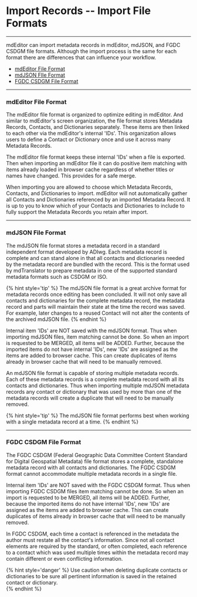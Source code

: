# Import Records -- Import File Formats
---

mdEditor can import metadata records in mdEditor, mdJSON, and FGDC CSDGM file formats.  Although the import process is the same for each format there are differences that can influence your workflow.

* [mdEditor File Format](#mdeditor-file-format)
* [mdJSON FIle Format](#mdjson-file-format)
* [FGDC CSDGM File Format](#fgdc-csdgm-file-format)

---

### mdEditor File Format

The mdEditor file format is organized to optimize editing in mdEditor.  And similar to mdEditor's screen organization, the file format stores <span class="md-panel">Metadata Records</span>, <span class="md-panel">Contacts</span>, and <span class="md-panel">Dictionaries</span> separately.  These items are then linked to each other via the mdEditor's internal 'IDs'.  This organization allows users to define a  <span class="md-panel">Contact</span> or <span class="md-panel">Dictionary</span> once and use it across many <span class="md-panel">Metadata Records</span>. 

The mdEditor file format keeps these internal 'IDs' when a file is exported.  Then when importing an mdEditor file it can do positive item matching with items already loaded in browser cache regardless of whether titles or names have changed.  This provides for a safe merge. 
  
When importing you are allowed to choose which <span class="md-panel">Metadata Records</span>, <span class="md-panel">Contacts</span>, and <span class="md-panel">Dictionaries</span> to import.  mdEditor will not automatically gather all <span class="md-panel">Contacts</span> and <span class="md-panel">Dictionaries</span> referenced by an imported <span class="md-panel">Metadata Record</span>.  It is up to you to know which of your <span class="md-panel">Contacts</span> and <span class="md-panel">Dictionaries</span> to include to fully support the <span class="md-panel">Metadata Records</span> you retain after import. 

---

### mdJSON File Format

The mdJSON file format stores a metadata record in a standard independent format developed by ADIwg.  Each metadata record is complete and can stand alone in that all contacts and dictionaries needed by the metadata record are bundled with the record.  This is the format used by mdTranslator to prepare metadata in one of the supported standard metadata formats such as CSDGM or ISO. 

{% hint style='tip' %}
  The mdJSON file format is a great archive format for metadata records once editing has been concluded.  It will not only save all contacts and dictionaries for the complete metadata record, the metadata record and parts will maintain their state at the time the record was saved.  For example, later changes to a reused <span class="md-panel">Contact</span> will not alter the contents of the archived mdJSON file.
{% endhint %} 

Internal item 'IDs' are NOT saved with the mdJSON format.  Thus when importing mdJSON files, item matching cannot be done.  So when an import is requested to be MERGED, all items will be ADDED.  Further, because the imported items do not have internal 'IDs', new 'IDs' are assigned as the items are added to browser cache.  This can create duplicates of items already in browser cache that will need to be manually removed.  

An mdJSON file format is capable of storing multiple metadata records.  Each of these metadata records is a complete metadata record with all its contacts and dictionaries.  Thus when importing multiple mdJSON metadata records any contact or dictionary that was used by more than one of the metadata records will create a duplicate that will need to be manually removed.

{% hint style='tip' %}
  The mdJSON file format performs best when working with a single metadata record at a time.
{% endhint %}

---

### FGDC CSDGM File Format

The FGDC CSDGM (Federal Geographic Data Committee Content Standard for Digital Geospatial Metadata) file format stores a complete, standalone metadata record with all contacts and dictionaries.  The FGDC CSDGM format cannot accommodate multiple metadata records in a single file. 

Internal item 'IDs' are NOT saved with the FGDC CSDGM format.  Thus when importing FGDC CSDGM files item matching cannot be done.  So when an import is requested to be MERGED, all items will be ADDED.  Further, because the imported items do not have internal 'IDs', new 'IDs' are assigned as the items are added to browser cache.  This can create duplicates of items already in browser cache that will need to be manually removed.   

In FGDC CSDGM, each time a contact is referenced in the metadata the author must restate all the contact's information.  Since not all contact elements are required by the standard, or often completed, each reference to a contact which was used multiple times within the metadata record may contain different or even conflicting information.  

{% hint style='danger' %}
  Use caution when deleting duplicate contacts or dictionaries to be sure all pertinent information is saved in the retained contact or dictionary.  
{% endhint %}
